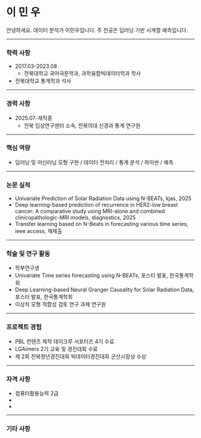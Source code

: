 # 이 민 우

안녕하세요. 데이터 분석가 이민우입니다. 주 전공은 딥러닝 기반 시계열 예측입니다.

---
### 학력 사항

- 2017.03-2023.08
  - 전북대학교 국어국문학과, 과학융합빅데이터학과 학사
- 전북대학교 통계학과 석사
---
### 경력 사항
- 2025.07-재직중
  - 전북 임상연구센터 소속, 전북의대 신경과 통계 연구원

---
### 핵심 역량
- 딥러닝 및 머신러닝 모형 구현 / 데이터 전처리 / 통계 분석 / 파이썬 / 예측

---
### 논문 실적
- Univariate Prediction of Solar Radiation Data using N-BEATs, kjas, 2025
- Deep learning-based prediction of recurrence in HER2-low breast
cancer: A comparative study using MRI-alone and combined
clinicopathologic-MRI models, diagnostics, 2025
- Transfer learning based on N-Beats in forecasting various time series, ieee access, 재제출

---
### 학술 및 연구 활동
- 학부연구생 
- Univariate Time series forecasting using N-BEATs, 포스터 발표, 한국통계학회
- Deep Learning-based Neural Granger Causality for Solar Radiation Data, 포스터 발표, 한국통계학회
- 이상치 모형 적합성 검토 연구 과제 연구원

---
### 프로젝트 경험
- PBL 컨텐츠 제작 데이크루 서포터즈 4기 수료
- LGAimers 2기 교육 및 경진대회 수료
- 제 2회 전북청년경진대회 빅데이터경진대회 군산시장상 수상

---
### 자격 사항
- 컴퓨터활용능력 2급
-
-
---
### 기타 사항